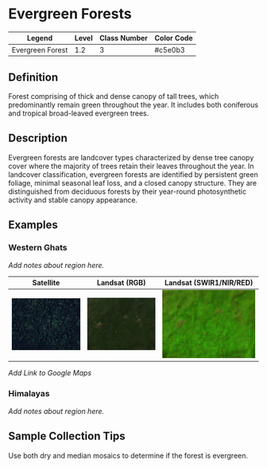 # Evergreen Forests

| Legend | Level | Class Number | Color Code |
| ------ | ----- | -------------| ---------- |
| Evergreen Forest | 1.2 | 3 | #c5e0b3 |

## Definition

Forest comprising of thick and dense canopy of tall trees, which predominantly remain green throughout the year. It includes both coniferous and tropical broad-leaved evergreen trees. 

## Description

 Evergreen forests are landcover types characterized by dense tree canopy cover where the majority of trees retain their leaves throughout the year. In landcover classification, evergreen forests are identified by persistent green foliage, minimal seasonal leaf loss, and a closed canopy structure. They are distinguished from deciduous forests by their year-round photosynthetic activity and stable canopy appearance.

 ## Examples

### Western Ghats

*Add notes about region here.*


| Satellite | Landsat (RGB) | Landsat (SWIR1/NIR/RED) |
|-----------|---------------|-------------------------|
| <img src="images/western_ghats_evergreen_satellite.png" width="400px" /> | <img src="images/western_ghats_evergreen_landsat_rgb.png" width="400px" /> | <img src="images/western_ghats_evergreen_landsat_fcc.png" width="400px" /> |

*Add Link to Google Maps*

### Himalayas

*Add notes about region here.*


## Sample Collection Tips

Use both dry and median mosaics to determine if the forest is evergreen. 
